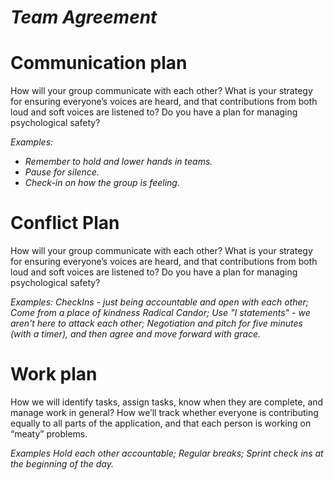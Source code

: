 # _Team Agreement_

# Communication plan
How will your group communicate with each other? What is your strategy for ensuring everyone’s voices are heard, and that contributions from both loud and soft voices are listened to? Do you have a plan for managing psychological safety?

_Examples:_ 
- _Remember to hold and lower hands in teams._
- _Pause for silence._  
- _Check-in on how the group is feeling._

# Conflict Plan
How will your group communicate with each other? What is your strategy for ensuring everyone’s voices are heard, and that contributions from both loud and soft voices are listened to? Do you have a plan for managing psychological safety?

_Examples: CheckIns - just being accountable and open with each other; Come from a place of kindness
Radical Candor; Use "I statements" - we aren't here to attack each other; Negotiation and pitch for five minutes (with a timer), and then agree and move forward with grace._

# Work plan
How we will identify tasks, assign tasks, know when they are complete, and manage work in general? How we’ll track whether everyone is contributing equally to all parts of the application, and that each person is working on “meaty” problems.

_Examples Hold each other accountable; Regular breaks; Sprint check ins at the beginning of the day._

